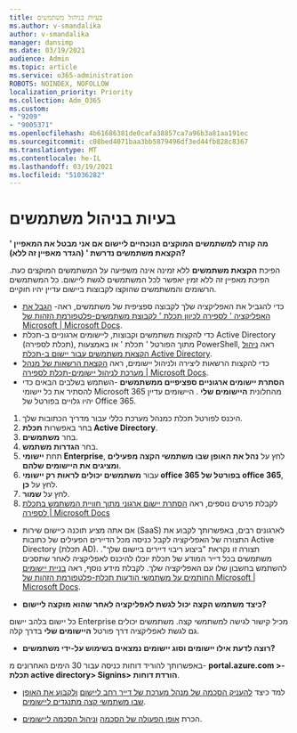 ```yaml
---
title: בעיות בניהול משתמשים
ms.author: v-smandalika
author: v-smandalika
manager: dansimp
ms.date: 03/19/2021
audience: Admin
ms.topic: article
ms.service: o365-administration
ROBOTS: NOINDEX, NOFOLLOW
localization_priority: Priority
ms.collection: Adm_O365
ms.custom:
- "9209"
- "9005371"
ms.openlocfilehash: 4b61686381de0cafa38857ca7a96b3a81aa191ec
ms.sourcegitcommit: c08bed4071baa3bb5879496df3ed44fb828c8367
ms.translationtype: MT
ms.contentlocale: he-IL
ms.lasthandoff: 03/19/2021
ms.locfileid: "51036282"
---
```

# <a name="user-management-issues"></a>בעיות בניהול משתמשים

**מה קורה למשתמשים המוקצים הנוכחיים ליישום אם אני מבטל את המאפיין ' הקצאת משתמשים נדרשת ' (הגדר מאפיין זה ללא)?**

הפיכת **הקצאת משתמשים** ללא זמינה אינה משפיעה על המשתמשים המוקצים כעת. הפיכת מאפיין זה ללא זמין יאפשר לכל המשתמשים לגשת ליישום. כל המשתמשים הרשומים והמשתמשים שהוקצו לקבוצות ביישום עדיין יהיו חוקיים.

- כדי להגביל את האפליקציה שלך לקבוצה ספציפית של משתמשים, ראה- [הגבל את האפליקציה ' לספירה לכיוון תכלת ' לקבוצת משתמשים-פלטפורמת הזהות של Microsoft | Microsoft Docs](https://docs.microsoft.com/azure/active-directory/develop/howto-restrict-your-app-to-a-set-of-users#:~:text=Select%20the%20application%20you%20want%2cand%20set%20it%20to%20Yes.).
- כדי להקצות משתמשים וקבוצות, ליישומים ארגוניים ב-תכלת Active Directory (תכלת לספירה), מתוך הפורטל ' תכלת ' או באמצעות PowerShell, ראה [ניהול הקצאת משתמשים עבור יישום ב-תכלת Active Directory](https://docs.microsoft.com/azure/active-directory/manage-apps/assign-user-or-group-access-portal).
- כדי להקצות הרשאות ליצירה ולניהול יישומים, ראה [הקצאת הרשאות של מנהל מערכת לניהול יישומים-תכלת לספירה | Microsoft Docs](https://docs.microsoft.com/azure/active-directory/roles/delegate-app-roles).
- **הסתרת יישומים ארגוניים ספציפיים ממשתמשים** -השתמש בשלבים הבאים כדי להסתיר את כל יישומי Microsoft 365 מהחלונית **היישומים שלי** . היישומים עדיין יהיו גלויים בפורטל של Office 365.

 1. היכנס לפורטל תכלת כמנהל מערכת כללי עבור מדריך הכתובות שלך. 
 2. בחר באפשרות **תכלת Active Directory**. 
 3. בחר **משתמשים**. 
 4. בחר **הגדרות משתמש**. 
 5. תחת **יישומי Enterprise**, לחץ על **נהל את האופן שבו משתמשי הקצה מפעילים ומציגים את היישומים שלהם**. 
 6. עבור **משתמשים יכולים לראות רק יישומי office 365 בפורטל של office 365**, לחץ על **כן**. 
 7. לחץ על **שמור**. 
 8. לקבלת פרטים נוספים, ראה [הסתרת יישום ארגוני מתוך חוויית המשתמש בתכלת לספירה | Microsoft Docs](https://docs.microsoft.com/azure/active-directory/manage-apps/hide-application-from-user-portal#:~:text=%20Hide%20an%20application%20from%20the%20end%20user,6%20Click%20Properties.%207%20Click%20Save.%20See%20More.)

- אם אתה מציע תוכנה כיישום שירות (SaaS) לארגונים רבים, באפשרותך לקבוע את התצורה של האפליקציה לקבל כניסה מכל הדיירים הפעילים של כתובות Active Directory (תכלת AD). תצורה זו נקראת "ביצוע ריבוי דיירים ביישום שלך". משתמשים בכל דייר המודע של תכלת יוכלו להיכנס לאפליקציה לאחר שתסכים להשתמש בחשבון שלו עם האפליקציה שלך. לקבלת מידע נוסף, ראה [בניית יישומים החותמים על משתמשי הודעות תכלת-פלטפורמת הזהות של Microsoft | Microsoft Docs](https://docs.microsoft.com/azure/active-directory/develop/howto-convert-app-to-be-multi-tenant).

- **כיצד משתמש הקצה יכול לגשת לאפליקציה לאחר שהוא מוקצה ליישום?**

כל יישום בלהב יישום Enterprise מכיל קישור לגישה למשתמשי קצה. משתמשים יכולים גם לגשת לאפליקציה דרך פורטל **היישומים שלי** בדרך קלה.

- **רוצה לדעת אילו יישומים וסוג יישומים נמצאים בשימוש על-ידי משתמשים?**

באפשרותך להוריד דוחות כניסה עבור 30 הימים האחרונים מ- **portal.azure.com >-תכלת active directory> Signins> הורדת דוחות**.

- למד כיצד [להעניק הסכמה של מנהל מערכת של דייר רחב ליישום](https://docs.microsoft.com/azure/active-directory/manage-apps/grant-admin-consent) [ולקבוע את האופן שבו משתמשי קצה מתנגדים ליישומים](https://docs.microsoft.com/azure/active-directory/manage-apps/configure-user-consent).

- הכרת [אופן הפעולה של הסכמה](https://docs.microsoft.com/azure/active-directory/develop/v2-permissions-and-consent) [וניהול הסכמה ליישומים](https://docs.microsoft.com/azure/active-directory/manage-apps/manage-consent-requests).


